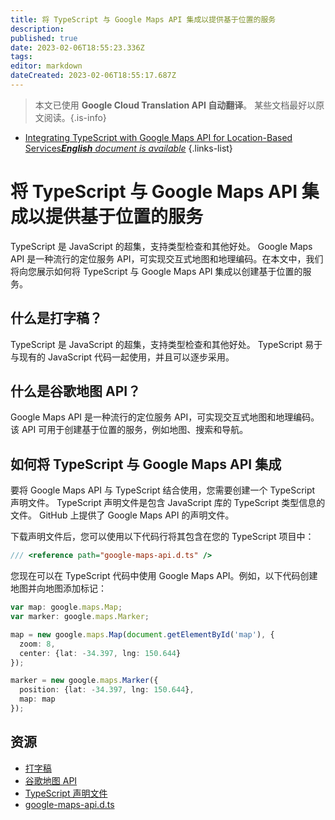 ```yaml
---
title: 将 TypeScript 与 Google Maps API 集成以提供基于位置的服务
description: 
published: true
date: 2023-02-06T18:55:23.336Z
tags: 
editor: markdown
dateCreated: 2023-02-06T18:55:17.687Z
---
```


> 本文已使用 **Google Cloud Translation API 自动翻译**。
某些文档最好以原文阅读。{.is-info}



- [Integrating TypeScript with Google Maps API for Location-Based Services***English** document is available*](/en/Knowledge-base/TypeScript/integrating-typescript-with-google-maps-api-for-location-based-services)
{.links-list}


# 将 TypeScript 与 Google Maps API 集成以提供基于位置的服务

TypeScript 是 JavaScript 的超集，支持类型检查和其他好处。 Google Maps API 是一种流行的定位服务 API，可实现交互式地图和地理编码。在本文中，我们将向您展示如何将 TypeScript 与 Google Maps API 集成以创建基于位置的服务。

## 什么是打字稿？

TypeScript 是 JavaScript 的超集，支持类型检查和其他好处。 TypeScript 易于与现有的 JavaScript 代码一起使用，并且可以逐步采用。

## 什么是谷歌地图 API？

Google Maps API 是一种流行的定位服务 API，可实现交互式地图和地理编码。该 API 可用于创建基于位置的服务，例如地图、搜索和导航。

## 如何将 TypeScript 与 Google Maps API 集成

要将 Google Maps API 与 TypeScript 结合使用，您需要创建一个 TypeScript 声明文件。 TypeScript 声明文件是包含 JavaScript 库的 TypeScript 类型信息的文件。 GitHub 上提供了 Google Maps API 的声明文件。

下载声明文件后，您可以使用以下代码行将其包含在您的 TypeScript 项目中：

```typescript
/// <reference path="google-maps-api.d.ts" />
```

您现在可以在 TypeScript 代码中使用 Google Maps API。例如，以下代码创建地图并向地图添加标记：

```typescript
var map: google.maps.Map;
var marker: google.maps.Marker;

map = new google.maps.Map(document.getElementById('map'), {
  zoom: 8,
  center: {lat: -34.397, lng: 150.644}
});

marker = new google.maps.Marker({
  position: {lat: -34.397, lng: 150.644},
  map: map
});
```

## 资源

- [打字稿](https://www.typescriptlang.org/)
- [谷歌地图 API](https://developers.google.com/maps/documentation/javascript/)
- [TypeScript 声明文件](https://www.typescriptlang.org/docs/handbook/declaration-files/introduction.html)
- [google-maps-api.d.ts](https://github.com/DefinitelyTyped/DefinitelyTyped/blob/master/types/google-maps/index.d.ts)